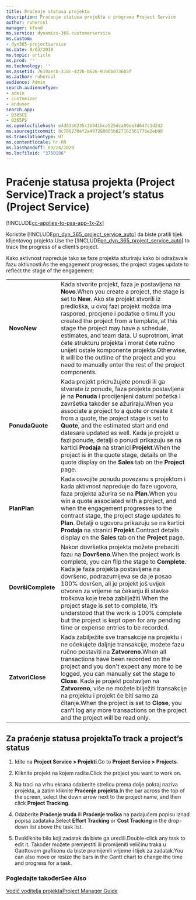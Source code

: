 ```yaml
---
title: Praćenje statusa projekta
description: Praćenje statusa projekta u programu Project Service
author: ruhercul
manager: kfend
ms.service: dynamics-365-customerservice
ms.custom:
- dyn365-projectservice
ms.date: 8/03/2018
ms.topic: article
ms.prod: ''
ms.technology: ''
ms.assetid: 7610aecb-318c-422b-b626-9106b0736b5f
ms.author: ruhercul
audience: Admin
search.audienceType:
- admin
- customizer
- enduser
search.app:
- D365CE
- D365PS
ms.openlocfilehash: e4d53b6235c3b941bce525dca09ee3d647c3d242
ms.sourcegitcommit: 8c786230ef2a497280885b827162561776e2eb00
ms.translationtype: HT
ms.contentlocale: hr-HR
ms.lasthandoff: 03/24/2020
ms.locfileid: "3750196"
---
```

# <a name="track-a-projects-status-project-service"></a><span data-ttu-id="62078-103">Praćenje statusa projekta (Project Service)</span><span class="sxs-lookup"><span data-stu-id="62078-103">Track a project’s status (Project Service)</span></span>

[!INCLUDE[cc-applies-to-psa-app-1x-2x](../includes/cc-applies-to-psa-app-1x-2x.md)]

<span data-ttu-id="62078-104">Koristite [!INCLUDE[pn_dyn_365_project_service_auto](../includes/pn-dyn-365-project-service-auto.md)] da biste pratili tijek klijentovog projekta.</span><span class="sxs-lookup"><span data-stu-id="62078-104">Use the [!INCLUDE[pn_dyn_365_project_service_auto](../includes/pn-dyn-365-project-service-auto.md)] to track the progress of a client’s project.</span></span>  

<span data-ttu-id="62078-105">Kako aktivnost napreduje tako se faze projekta ažuriraju kako bi odražavale fazu aktivnosti:</span><span class="sxs-lookup"><span data-stu-id="62078-105">As the engagement progresses, the project stages update to reflect the stage of the engagement:</span></span>  


|              |                                                                                                                                                                                                                                                                                                  |
|--------------|--------------------------------------------------------------------------------------------------------------------------------------------------------------------------------------------------------------------------------------------------------------------------------------------------|
|   <span data-ttu-id="62078-106">**Novo**</span><span class="sxs-lookup"><span data-stu-id="62078-106">**New**</span></span>    | <span data-ttu-id="62078-107">Kada stvorite projekt, faza je postavljena na **Novo**.</span><span class="sxs-lookup"><span data-stu-id="62078-107">When you create a project, the stage is set to **New**.</span></span> <span data-ttu-id="62078-108">Ako ste projekt stvorili iz predloška, u ovoj fazi projekt možda ima raspored, procjene i podatke o timu.</span><span class="sxs-lookup"><span data-stu-id="62078-108">If you created the project from a template, at this stage the project may have a schedule, estimates, and team data.</span></span> <span data-ttu-id="62078-109">U suprotnom, imat ćete strukturu projekta i morat ćete ručno unijeti ostale komponente projekta.</span><span class="sxs-lookup"><span data-stu-id="62078-109">Otherwise, it will be the outline of the project and you need to manually enter the rest of the project components.</span></span> |
|  <span data-ttu-id="62078-110">**Ponuda**</span><span class="sxs-lookup"><span data-stu-id="62078-110">**Quote**</span></span>   |      <span data-ttu-id="62078-111">Kada projekt pridružujete ponudi ili ga stvarate iz ponude, faza projekta postavljena je na **Ponuda** i procijenjeni datumi početka i završetka također se ažuriraju.</span><span class="sxs-lookup"><span data-stu-id="62078-111">When you associate a project to a quote or create it from a quote, the project stage is set to **Quote**, and the estimated start and end datesare updated as well.</span></span> <span data-ttu-id="62078-112">Kada je projekt u fazi ponude, detalji o ponudi prikazuju se na kartici **Prodaja** na stranici **Projekt**.</span><span class="sxs-lookup"><span data-stu-id="62078-112">When the project is in the quote stage, details on the quote display on the **Sales** tab on the **Project** page.</span></span>      |
|   <span data-ttu-id="62078-113">**Plan**</span><span class="sxs-lookup"><span data-stu-id="62078-113">**Plan**</span></span>   |                                     <span data-ttu-id="62078-114">Kada osvojite ponudu povezanu s projektom i kada aktivnost napreduje do faze ugovora, faza projekta ažurira se na **Plan**.</span><span class="sxs-lookup"><span data-stu-id="62078-114">When you win a quote associated with a project, and when the engagement progresses to the contract stage, the project stage updates to **Plan**.</span></span> <span data-ttu-id="62078-115">Detalji o ugovoru prikazuju se na kartici **Prodaja** na stranici **Projekt**.</span><span class="sxs-lookup"><span data-stu-id="62078-115">Contract details display on the **Sales** tab on the **Project** page.</span></span>                                      |
| <span data-ttu-id="62078-116">**Dovrši**</span><span class="sxs-lookup"><span data-stu-id="62078-116">**Complete**</span></span> |                    <span data-ttu-id="62078-117">Nakon dovršetka projekta možete prebaciti fazu na **Dovršeno**.</span><span class="sxs-lookup"><span data-stu-id="62078-117">When the project work is complete, you can flip the stage to **Complete**.</span></span> <span data-ttu-id="62078-118">Kada je faza projekta postavljena na dovršeno, podrazumijeva se da je posao 100% dovršen, ali je projekt još uvijek otvoren za vrijeme na čekanju ili stavke troškova koje treba zabilježiti.</span><span class="sxs-lookup"><span data-stu-id="62078-118">When the project stage is set to complete, it’s understood that the work is 100% complete but the project is kept open for any pending time or expense entries to be recorded.</span></span>                     |
|  <span data-ttu-id="62078-119">**Zatvori**</span><span class="sxs-lookup"><span data-stu-id="62078-119">**Close**</span></span>   |           <span data-ttu-id="62078-120">Kada zabilježite sve transakcije na projektu i ne očekujete daljnje transakcije, možete fazu ručno postaviti na **Zatvoreno**.</span><span class="sxs-lookup"><span data-stu-id="62078-120">When all transactions have been recorded on the project and you don't expect any more to be logged, you can manually set the stage to **Close**.</span></span> <span data-ttu-id="62078-121">Kada je projekt postavljen na **Zatvoreno**, više ne možete bilježiti transakcije na projektu i projekt će biti samo za čitanje.</span><span class="sxs-lookup"><span data-stu-id="62078-121">When the project is set to **Close**, you can’t log any more transactions on the project and the project will be read only.</span></span>           |

## <a name="to-track-a-projects-status"></a><span data-ttu-id="62078-122">Za praćenje statusa projekta</span><span class="sxs-lookup"><span data-stu-id="62078-122">To track a project’s status</span></span>  

1.  <span data-ttu-id="62078-123">Idite na **Project Service > Projekti**.</span><span class="sxs-lookup"><span data-stu-id="62078-123">Go to **Project Service > Projects**.</span></span>  

2.  <span data-ttu-id="62078-124">Kliknite projekt na kojem radite.</span><span class="sxs-lookup"><span data-stu-id="62078-124">Click the project you want to work on.</span></span>  

3.  <span data-ttu-id="62078-125">Na traci na vrhu ekrana odaberite strelicu prema dolje pokraj naziva projekta, a zatim kliknite **Praćenje projekta**.</span><span class="sxs-lookup"><span data-stu-id="62078-125">In the bar across the top of the screen, select the down arrow next to the project name, and then click **Project Tracking**.</span></span>  

4.  <span data-ttu-id="62078-126">Odaberite **Praćenje truda** ili **Praćenje troška** na padajućem popisu iznad popisa zadataka.</span><span class="sxs-lookup"><span data-stu-id="62078-126">Select **Effort Tracking** or **Cost Tracking** in the drop-down list above the task list.</span></span>  

5.  <span data-ttu-id="62078-127">Dvokliknite bilo koji zadatak da biste ga uredili.</span><span class="sxs-lookup"><span data-stu-id="62078-127">Double-click any task to edit it.</span></span> <span data-ttu-id="62078-128">Također možete premjestiti ili promijeniti veličinu traka u Ganttovom grafikonu da biste promijenili vrijeme i tijek za zadatak.</span><span class="sxs-lookup"><span data-stu-id="62078-128">You can also move or resize the bars in the Gantt chart to change the time and progress for a task.</span></span>  

### <a name="see-also"></a><span data-ttu-id="62078-129">Pogledajte također</span><span class="sxs-lookup"><span data-stu-id="62078-129">See Also</span></span>  
 [<span data-ttu-id="62078-130">Vodič voditelja projekta</span><span class="sxs-lookup"><span data-stu-id="62078-130">Project Manager Guide</span></span>](../project-service/project-manager-guide.md)
